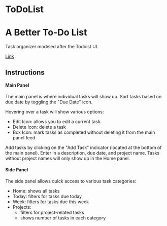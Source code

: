 # ToDoList

# A Better To-Do List

Task organizer modeled after the Todoist UI.

[Link]()

## Instructions

#### Main Panel

The main panel is where individual tasks will show up. Sort tasks based on due date by toggling the "Due Date" icon.

Hovering over a task will show various options:

- Edit Icon: allows you to edit a current task
- Delete Icon: delete a task
- Box Icon: mark tasks as completed without deleting it from the main panel feed

Add tasks by clicking on the "Add Task" indicator (located at the bottom of the main panel). Enter in a description, due date, and project name. Tasks without project names will only show up in the Home panel.

#### Side Panel

The side panel allows quick access to various task categories:

- Home: shows all tasks
- Today: filters for tasks due today
- Week: filters for tasks due this week
- Projects:
  - filters for project-related tasks
  - shows number of tasks in each category

